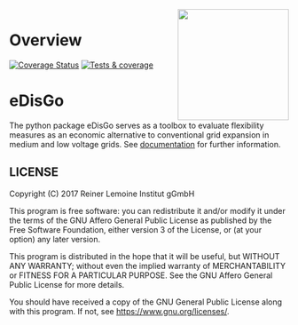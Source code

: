 <img align="right" width="200" height="200" src="https://raw.githubusercontent.com/openego/eDisGo/dev/doc/images/edisgo_logo.png">

Overview
========
[![Coverage Status](https://coveralls.io/repos/github/openego/eDisGo/badge.svg?branch=dev)](https://coveralls.io/github/openego/eDisGo?branch=dev)
[![Tests & coverage](https://github.com/openego/eDisGo/actions/workflows/tests-coverage.yml/badge.svg)](https://github.com/openego/eDisGo/actions/workflows/tests-coverage.yml)

# eDisGo
The python package eDisGo serves as a toolbox to evaluate flexibility measures
as an economic alternative to conventional grid expansion in
medium and low voltage grids.
See [documentation](https://edisgo.readthedocs.io/en/dev/) for further information.


LICENSE
-------

Copyright (C) 2017 Reiner Lemoine Institut gGmbH

This program is free software: you can redistribute it and/or modify it under
the terms of the GNU Affero General Public License as published by the Free
Software Foundation, either version 3 of the License, or (at your option) any
later version.

This program is distributed in the hope that it will be useful, but WITHOUT
ANY WARRANTY; without even the implied warranty of MERCHANTABILITY or FITNESS
FOR A PARTICULAR PURPOSE. See the GNU Affero General Public License for more
details.

You should have received a copy of the GNU General Public License along with
this program. If not, see https://www.gnu.org/licenses/.

